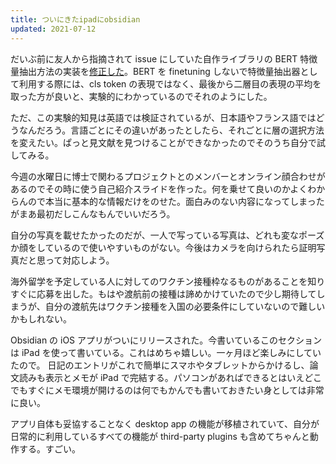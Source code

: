 ```yaml
---
title: ついにきたipadにobsidian
updated: 2021-07-12
---
```


だいぶ前に友人から指摘されて issue にしていた自作ライブラリの BERT 特徴量抽出方法の実装を[修正した](https://github.com/tofunlp/sister/pull/165)。BERT を finetuning しないで特徴量抽出器として利用する際には、cls token の表現ではなく、最後から二層目の表現の平均を取った方が良いと、実験的にわかっているのでそれのようにした。

ただ、この実験的知見は英語では検証されているが、日本語やフランス語ではどうなんだろう。言語ごとにその違いがあったとしたら、それごとに層の選択方法を変えたい。ぱっと見文献を見つけることができなかったのでそのうち自分で試してみる。

今週の水曜日に博士で関わるプロジェクトとのメンバーとオンライン顔合わせがあるのでその時に使う自己紹介スライドを作った。何を乗せて良いのかよくわからんので本当に基本的な情報だけをのせた。面白みのない内容になってしまったがまあ最初だしこんなもんでいいだろう。

自分の写真を載せたかったのだが、一人で写っている写真は、どれも変なポーズか顔をしているので使いやすいものがない。今後はカメラを向けられたら証明写真だと思って対応しよう。

海外留学を予定している人に対してのワクチン接種枠なるものがあることを知りすぐに応募を出した。もはや渡航前の接種は諦めかけていたので少し期待してしまうが、自分の渡航先はワクチン接種を入国の必要条件にしていないので難しいかもしれない。

Obsidian の iOS アプリがついにリリースされた。今書いているこのセクションは iPad を使って書いている。これはめちゃ嬉しい。一ヶ月ほど楽しみにしていたので。
日記のエントリがこれで簡単にスマホやタブレットからかけるし、論文読みも表示とメモが iPad で完結する。パソコンがあればできるとはいえどこでもすぐにメモ環境が開けるのは何でもかんでも書いておきたい身としては非常に良い。

アプリ自体も妥協することなく desktop app の機能が移植されていて、自分が日常的に利用しているすべての機能が third-party plugins も含めてちゃんと動作する。すごい。
